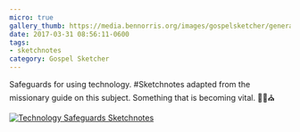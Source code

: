 ```yaml
---
micro: true
gallery_thumb: https://media.bennorris.org/images/gospelsketcher/general/missionary-guide-tech-safeguards.jpg
date: 2017-03-31 08:56:11-0600
tags:
- sketchnotes
category: Gospel Sketcher
---
```


Safeguards for using technology. #Sketchnotes adapted from the missionary guide on this subject. Something that is becoming vital. ✍🏼⛪️

[![Technology Safeguards Sketchnotes](https://media.bennorris.org/images/gospelsketcher/general/missionary-guide-tech-safeguards.jpg)](https://media.bennorris.org/images/gospelsketcher/general/missionary-guide-tech-safeguards.jpg)
